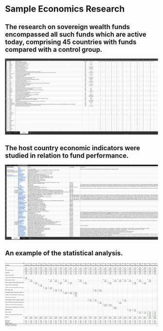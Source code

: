 # Sample Economics Research

## The research on sovereign wealth funds encompassed all such funds which are active today, comprising 45 countries with funds compared with a control group.
![alt text](https://github.com/hpzk/Sample-Economics-Research/blob/main/img/data_screenshot_1.png)

## The host country economic indicators were studied in relation to fund performance.
![alt text](https://github.com/hpzk/Sample-Economics-Research/blob/main/img/guide_sheet.png)

## An example of the statistical analysis.
![alt text](https://github.com/hpzk/Sample-Economics-Research/blob/main/img/excel_regression_table.png)

